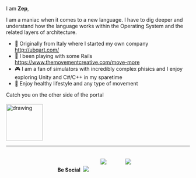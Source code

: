 
I am **Zep**,

I am a maniac when it comes to a new language. I have to dig deeper and understand how the language works within the Operating System and the related layers of architecture.

- :art: Originally from Italy where I started my own company http://ubqart.com/
- :gem: I been playing with some Rails https://www.themovementcreative.com/move-more
- :video_game: I am a fan of simulators with incredibly complex phisics and I enjoy exploring Unity and C#/C++ in my sparetime 
- :running: Enjoy healthy lifestyle and any type of movement

Catch you on the other side of the portal<br/><br/>
<img src="https://octodex.github.com/images/chellocat.jpg" alt="drawing" width="100"/>
<hr/>

<center><div><b>Be Social</b>&nbsp;&nbsp;<a href="https://www.linkedin.com/in/zepvalue/"><img src="https://cdn.gifo.wisestamp.com/social/linkedin/0077b5/32/circle.png" style="border:0px;"></a>  &nbsp;
<a href="https://twitter.com/zepvalue"><img src="https://cdn.gifo.wisestamp.com/social/twitter/55acee/32/circle.png" style="border:0px;padding:20px;"></a>
 &nbsp;
 <a href="https://youtube.com/zepvalue"><img src="https://cdn.gifo.wisestamp.com/social/youtube/cd201f/32/circle.png" style="border:0px;padding:20px;"></a></div></center>





 
